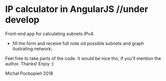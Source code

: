 # IP calculator in AngularJS //under develop
Front-end app for calculating subnets IPv4.

- fill the form and receive full note od possible subnets and graph ilustrating network;

Feel free to take parts of the code. It would be nice tho, if you'll mention the author. Thanks! Enjoy :)

Michał Pochopień 2018
